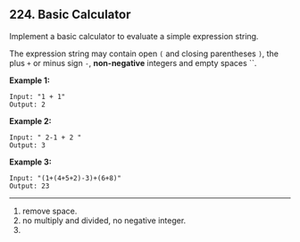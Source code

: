## 224. Basic Calculator

Implement a basic calculator to evaluate a simple expression string.

The expression string may contain open `(` and closing parentheses `)`, the plus `+` or minus sign `-`, **non-negative** integers and empty spaces ``.

**Example 1:**

```
Input: "1 + 1"
Output: 2
```

**Example 2:**

```
Input: " 2-1 + 2 "
Output: 3
```

**Example 3:**

```
Input: "(1+(4+5+2)-3)+(6+8)"
Output: 23
```

---

1. remove space.
2. no multiply and divided, no negative integer.
3. 